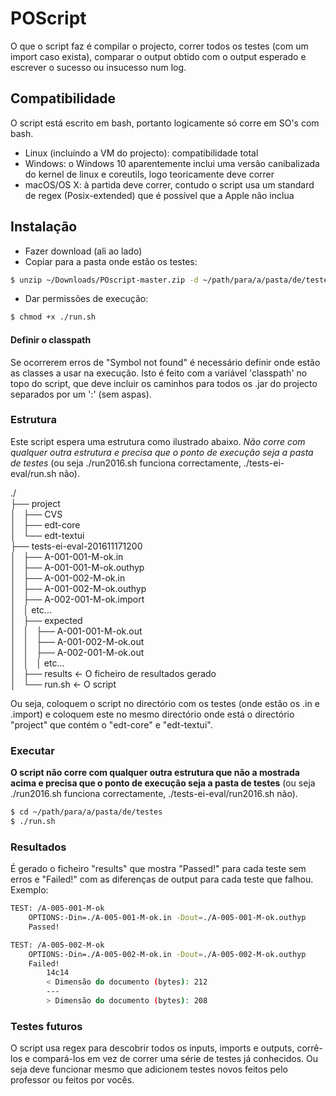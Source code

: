 # POScript
O que o script faz é compilar o projecto, correr todos os testes (com um import caso exista), comparar o output obtido com o output esperado e escrever o sucesso ou insucesso num log.

## Compatibilidade
O script está escrito em bash, portanto logicamente só corre em SO's com bash.
* Linux (incluíndo a VM do projecto): compatibilidade total
* Windows: o Windows 10 aparentemente inclui uma versão canibalizada do kernel de linux e coreutils, logo teoricamente deve correr
* macOS/OS X: à partida deve correr, contudo o script usa um standard de regex (Posix-extended) que é possível que a Apple não inclua

## Instalação
* Fazer download (ali ao lado)
* Copiar para a pasta onde estão os testes:
```sh
$ unzip ~/Downloads/POscript-master.zip -d ~/path/para/a/pasta/de/testes
```
* Dar permissões de execução:
```sh
$ chmod +x ./run.sh
```

#### Definir o classpath
Se ocorrerem erros de "Symbol not found" é necessário definir onde estão as classes a usar na execução. Isto é feito com a variável 'classpath' no topo do script, que deve incluir os caminhos para todos os .jar do projecto separados por um ':' (sem aspas).

### Estrutura
Este script espera uma estrutura como ilustrado abaixo. *Não corre com qualquer outra estrutura e precisa que o ponto de execução seja a pasta de testes* (ou seja ./run2016.sh funciona correctamente, ./tests-ei-eval/run.sh não).

./  
├── project  
│   ├── CVS  
│   ├── edt-core  
│   └── edt-textui    
├── tests-ei-eval-201611171200  
│   ├── A-001-001-M-ok.in  
│   ├── A-001-001-M-ok.outhyp  
│   ├── A-001-002-M-ok.in  
│   ├── A-001-002-M-ok.outhyp  
│   ├── A-002-001-M-ok.import  
│   │ etc...  
│   ├── expected  
│   │   ├── A-001-001-M-ok.out  
│   │   ├── A-001-002-M-ok.out  
│   │   ├── A-002-001-M-ok.out  
│   │   │ etc...  
│   ├── results <- O ficheiro de resultados gerado  
│   └── run.sh <- O script  


Ou seja, coloquem o script no directório com os testes (onde estão os .in e .import) e coloquem este no mesmo directório onde está o directório "project" que contém o "edt-core" e "edt-textui".

### Executar
**O script não corre com qualquer outra estrutura que não a mostrada acima e precisa que o ponto de execução seja a pasta de testes** (ou seja ./run2016.sh funciona correctamente, ./tests-ei-eval/run2016.sh não).
```sh
$ cd ~/path/para/a/pasta/de/testes
$ ./run.sh
```

### Resultados
É gerado o ficheiro "results" que mostra "Passed!" para cada teste sem erros e "Failed!" com as diferenças de output para cada teste que falhou. Exemplo:

```sh
TEST: /A-005-001-M-ok
	OPTIONS:-Din=./A-005-001-M-ok.in -Dout=./A-005-001-M-ok.outhyp
	Passed!

TEST: /A-005-002-M-ok
	OPTIONS:-Din=./A-005-002-M-ok.in -Dout=./A-005-002-M-ok.outhyp
	Failed!
		14c14
		< Dimensão do documento (bytes): 212
		---
		> Dimensão do documento (bytes): 208
```
### Testes futuros
O script usa regex para descobrir todos os inputs, imports e outputs, corrê-los e compará-los em vez de correr uma série de testes já conhecidos. Ou seja deve funcionar mesmo que adicionem testes novos feitos pelo professor ou feitos por vocês.
